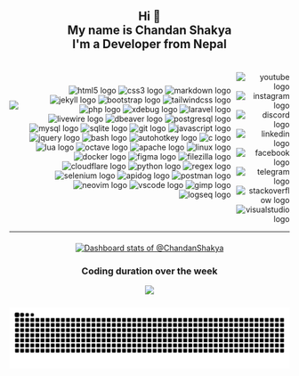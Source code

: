 <h2 align="center">Hi 👋<br>My name is Chandan Shakya<br>I'm a Developer from Nepal</h3>

<div style="display: flex; align-items: center;">
    <img align="left" height="150" src="https://i.imgur.com/W5RBIrx.gif" />
    <div align="right" style="padding: 10px;">
        <a href="https://en.wikipedia.org/wiki/HTML5" target="_blank" style="text-decoration: none;">
            <img src="https://skillicons.dev/icons?i=html" height="30" width="30" alt="html5 logo" />
        </a>
        <a href="https://en.wikipedia.org/wiki/CSS" target="_blank" style="text-decoration: none;">
            <img src="https://skillicons.dev/icons?i=css" height="30" width="30" alt="css3 logo" />
        </a>
        <a href="https://daringfireball.net/projects/markdown/" target="_blank" style="text-decoration: none;">
            <img src="https://skillicons.dev/icons?i=md" height="30" width="30" alt="markdown logo" />
        </a>
        <a href="https://jekyllrb.com/" target="_blank" style="text-decoration: none;">
            <img src="https://cdn.jsdelivr.net/gh/devicons/devicon/icons/jekyll/jekyll-original.svg" height="30" width="30" alt="jekyll logo" />
        </a>
        <a href="https://getbootstrap.com/" target="_blank" style="text-decoration: none;">
            <img src="https://skillicons.dev/icons?i=bootstrap" height="30" width="30" alt="bootstrap logo" />
        </a>
        <a href="https://tailwindcss.com/" target="_blank" style="text-decoration: none;">
            <img src="https://skillicons.dev/icons?i=tailwind" height="30" width="30" alt="tailwindcss logo" />
        </a>
        <a href="https://www.php.net/" target="_blank" style="text-decoration: none;">
            <img src="https://skillicons.dev/icons?i=php" height="30" width="30" alt="php logo" />
        </a>
        <a href="https://xdebug.org/" target="_blank" style="text-decoration: none;">
            <img src="https://xdebug.org/images/logo.svg" height="30" width="30" alt="xdebug logo" />
        </a>
        <a href="https://laravel.com/" target="_blank" style="text-decoration: none;">
            <img src="https://skillicons.dev/icons?i=laravel" height="30" width="30" alt="laravel logo" />
        </a>
        <a href="https://livewire.laravel.com/" target="_blank" style="text-decoration: none;">
            <img src="https://livewire.laravel.com/favicon-32x32.png" height="30" width="30" alt="livewire logo" />
        </a>
        <a href="https://dbeaver.com/" target="_blank" style="text-decoration: none;">
            <img src="https://dbeaver.com/wp-content/uploads/2018/01/dbeaver.png" height="30" width="30" alt="dbeaver logo" />
        </a>
        <a href="https://www.postgresql.org/" target="_blank" style="text-decoration: none;">
            <img src="https://skillicons.dev/icons?i=postgres" height="30" width="30" alt="postgresql logo" />
        </a>
        <a href="https://www.mysql.com/" target="_blank" style="text-decoration: none;">
            <img src="https://skillicons.dev/icons?i=mysql" height="30" width="30" alt="mysql logo" />
        </a>
        <a href="https://www.sqlite.org/" target="_blank" style="text-decoration: none;">
            <img src="https://skillicons.dev/icons?i=sqlite" height="30" width="30" alt="sqlite logo" />
        </a>
        <a href="https://git-scm.com/" target="_blank" style="text-decoration: none;">
            <img src="https://skillicons.dev/icons?i=git" height="30" width="30" alt="git logo" />
        </a>
        <a href="https://www.javascript.com/" target="_blank" style="text-decoration: none;">
            <img src="https://skillicons.dev/icons?i=js" height="30" width="30" alt="javascript logo" />
        </a>
        <a href="https://jquery.com/" target="_blank" style="text-decoration: none;">
            <img src="https://skillicons.dev/icons?i=jquery" height="30" width="30" alt="jquery logo" />
        </a>
        <a href="https://www.gnu.org/software/bash/" target="_blank" style="text-decoration: none;">
            <img src="https://skillicons.dev/icons?i=bash" height="30" width="30" alt="bash logo" />
        </a>
        <a href="https://www.autohotkey.com/" target="_blank" style="text-decoration: none;">
            <img src="https://www.autohotkey.com/favicon.ico" height="30" width="30" alt="autohotkey logo" />
        </a>
        <a href="https://en.wikipedia.org/wiki/C_(programming_language)" target="_blank" style="text-decoration: none;">
            <img src="https://skillicons.dev/icons?i=c" height="30" width="30" alt="c logo" />
        </a>
        <a href="https://www.lua.org/" target="_blank" style="text-decoration: none;">
            <img src="https://skillicons.dev/icons?i=lua" height="30" width="30" alt="lua logo" />
        </a>
        <a href="https://www.gnu.org/software/octave/" target="_blank" style="text-decoration: none;">
            <img src="https://skillicons.dev/icons?i=octave" height="30" width="30" alt="octave logo" />
        </a>
        <a href="https://httpd.apache.org/" target="_blank" style="text-decoration: none;">
            <img src="https://cdn.jsdelivr.net/gh/devicons/devicon/icons/apache/apache-original.svg" height="30" width="30" alt="apache logo" />
        </a>
        <a href="https://www.linux.org/" target="_blank" style="text-decoration: none;">
            <img src="https://skillicons.dev/icons?i=linux" height="30" width="30" alt="linux logo" />
        </a>
        <a href="https://www.docker.com/" target="_blank" style="text-decoration: none;">
            <img src="https://skillicons.dev/icons?i=docker" height="30" width="30" alt="docker logo" />
        </a>
        <a href="https://www.figma.com/" target="_blank" style="text-decoration: none;">
            <img src="https://skillicons.dev/icons?i=figma" height="30" width="30" alt="figma logo" />
        </a>
        <a href="https://filezilla-project.org/" target="_blank" style="text-decoration: none;">
            <img src="https://cdn.jsdelivr.net/gh/devicons/devicon/icons/filezilla/filezilla-plain.svg" height="30" width="30" alt="filezilla logo" />
        </a>
        <a href="https://www.cloudflare.com/" target="_blank" style="text-decoration: none;">
            <img src="https://skillicons.dev/icons?i=cloudflare" height="30" width="30" alt="cloudflare logo" />
        </a>
        <a href="https://www.python.org/" target="_blank" style="text-decoration: none;">
            <img src="https://skillicons.dev/icons?i=py" height="30" width="30" alt="python logo" />
        </a>
        <a href="https://en.wikipedia.org/wiki/Regular_expression" target="_blank" style="text-decoration: none;">
            <img src="https://skillicons.dev/icons?i=regex" height="30" width="30" alt="regex logo" />
        </a>
        <a href="https://www.selenium.dev/" target="_blank" style="text-decoration: none;">
            <img src="https://skillicons.dev/icons?i=selenium" height="30" width="30" alt="selenium logo" />
        </a>
        <a href="https://www.apidog.com/" target="_blank" style="text-decoration: none;">
            <img src="https://assets.apidog.com/static/logo/favicon.ico" height="30" width="30" alt="apidog logo" />
        </a>
        <a href="https://www.postman.com/" target="_blank" style="text-decoration: none;">
            <img src="https://skillicons.dev/icons?i=postman" height="30" width="30" alt="postman logo" />
        </a>
        <a href="https://neovim.io/" target="_blank" style="text-decoration: none;">
            <img src="https://skillicons.dev/icons?i=neovim" height="30" width="30" alt="neovim logo" />
        </a>
        <a href="https://code.visualstudio.com/" target="_blank" style="text-decoration: none;">
            <img src="https://skillicons.dev/icons?i=vscode" height="30" width="30" alt="vscode logo" />
        </a>
        <a href="https://www.gimp.org/" target="_blank" style="text-decoration: none;">
            <img src="https://cdn.jsdelivr.net/gh/devicons/devicon/icons/gimp/gimp-original.svg" height="30" width="30" alt="gimp logo" />
        </a>
        <a href="https://logseq.com/" target="_blank" style="text-decoration: none;">
            <img src="https://asset.logseq.com/static/img/logo.png" height="30" width="30" alt="logseq logo" />
        </a>
    </div>
    <div align="right" style="margin-top: 20px;">
        <a href="https://www.youtube.com/@chandanshakya" target="_blank" style="text-decoration: none;">
            <img src="https://img.shields.io/static/v1?message=Youtube&logo=youtube&label=&color=FF0000&logoColor=white&labelColor=&style=for-the-badge" height="35" alt="youtube logo"  />
        </a>
        <a href="https://www.instagram.com/_chandanshakya/" target="_blank" style="text-decoration: none;">
            <img src="https://img.shields.io/static/v1?message=Instagram&logo=instagram&label=&color=E4405F&logoColor=white&labelColor=&style=for-the-badge" height="35" alt="instagram logo"  />
        </a>
        <a href="discordapp.com/users/846058890239672382" target="_blank" style="text-decoration: none;">
            <img src="https://img.shields.io/static/v1?message=Discord&logo=discord&label=&color=7289DA&logoColor=white&labelColor=&style=for-the-badge" height="35" alt="discord logo"  />
        </a>
        <a href="https://www.linkedin.com/in/chandanshakya/" target="_blank" style="text-decoration: none;">
            <img src="https://img.shields.io/static/v1?message=LinkedIn&logo=linkedin&label=&color=0077B5&logoColor=white&labelColor=&style=for-the-badge" height="35" alt="linkedin logo"  />
        </a>
        <a href="https://www.facebook.com/Chandan.UwU/" target="_blank" style="text-decoration: none;">
            <img src="https://img.shields.io/static/v1?message=Facebook&logo=facebook&label=&color=1877F2&logoColor=white&labelColor=&style=for-the-badge" height="35" alt="facebook logo"  />
        </a>
        <a href="https://t.me/ChandanUwU" target="_blank" style="text-decoration: none;">
            <img src="https://img.shields.io/static/v1?message=Telegram&logo=telegram&label=&color=2CA5E0&logoColor=white&labelColor=&style=for-the-badge" height="35" alt="telegram logo"  />
        </a>
        <a href="https://stackoverflow.com/users/18991653/zxy-cc-3ag13" target="_blank" style="text-decoration: none;">
            <img src="https://img.shields.io/static/v1?message=Stackoverflow&logo=stackoverflow&label=&color=FE7A16&logoColor=white&labelColor=&style=for-the-badge" height="35" alt="stackoverflow logo"  />
        </a>
        <a href="https://marketplace.visualstudio.com/publishers/ChandanShakya" target="_blank" style="text-decoration: none;">
            <img src="https://img.shields.io/static/v1?message=Visual%20Studio%20Marketplace&logo=visualstudio&label=&color=e2165e&logoColor=white&labelColor=&style=for-the-badge" height="35" alt="visualstudio logo"  />
        </a>
    </div>
</div>

---

<div align="center" style="margin-top: 20px;">
    <a href="https://next.ossinsight.io/widgets/official/compose-user-dashboard-stats?user_id=70548117" target="_blank" style="display: block" align="center">
        <picture>
            <source media="(prefers-color-scheme: dark)" srcset="https://next.ossinsight.io/widgets/official/compose-user-dashboard-stats/thumbnail.png?user_id=70548117&image_size=auto&color_scheme=dark" width="771" height="auto">
            <img alt="Dashboard stats of @ChandanShakya" src="https://next.ossinsight.io/widgets/official/compose-user-dashboard-stats/thumbnail.png?user_id=70548117&image_size=auto&color_scheme=light" width="771" height="auto">
        </picture>
    </a>
</div>

<div align="center" style="margin-top: 20px;">
    <h3 align="center">Coding duration over the week</h3>
    <img src="https://wakatime.com/share/@ChandanShakya/9d057187-f3c0-4c34-9e9f-5f80219d9356.svg" width="600vw"/>
</div>

<div align="center" style="margin-top: 20px;">
    <img src="https://raw.githubusercontent.com/chandanshakya/chandanshakya/images/snake.svg" alt="Snake animation" />
</div>
